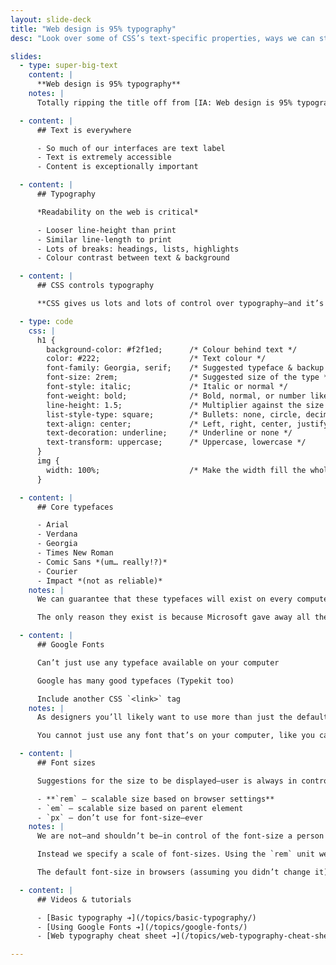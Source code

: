 ```yaml
---
layout: slide-deck
title: "Web design is 95% typography"
desc: "Look over some of CSS’s text-specific properties, ways we can style text & how to make things readable."

slides:
  - type: super-big-text
    content: |
      **Web design is 95% typography**
    notes: |
      Totally ripping the title off from [IA: Web design is 95% typography](https://ia.net/topics/the-web-is-all-about-typography-period)

  - content: |
      ## Text is everywhere

      - So much of our interfaces are text label
      - Text is extremely accessible
      - Content is exceptionally important

  - content: |
      ## Typography

      *Readability on the web is critical*

      - Looser line-height than print
      - Similar line-length to print
      - Lots of breaks: headings, lists, highlights
      - Colour contrast between text & background

  - content: |
      ## CSS controls typography

      **CSS gives us lots and lots of control over typography—and it’s always getting better.**

  - type: code
    css: |
      h1 {
        background-color: #f2f1ed;      /* Colour behind text */
        color: #222;                    /* Text colour */
        font-family: Georgia, serif;    /* Suggested typeface & backup */
        font-size: 2rem;                /* Suggested size of the type */
        font-style: italic;             /* Italic or normal */
        font-weight: bold;              /* Bold, normal, or number like 200 */
        line-height: 1.5;               /* Multiplier against the size */
        list-style-type: square;        /* Bullets: none, circle, decimal, lower-alpha, etc. */
        text-align: center;             /* Left, right, center, justify */
        text-decoration: underline;     /* Underline or none */
        text-transform: uppercase;      /* Uppercase, lowercase */
      }
      img {
        width: 100%;                    /* Make the width fill the whole space */
      }

  - content: |
      ## Core typefaces

      - Arial
      - Verdana
      - Georgia
      - Times New Roman
      - Comic Sans *(um… really!?)*
      - Courier
      - Impact *(not as reliable)*
    notes: |
      We can guarantee that these typefaces will exist on every computer (as much as we can guarantee on the web).

      The only reason they exist is because Microsoft gave away all the typefaces in the early 90s to help the web be a consistent platform.

  - content: |
      ## Google Fonts

      Can’t just use any typeface available on your computer

      Google has many good typefaces (Typekit too)

      Include another CSS `<link>` tag
    notes: |
      As designers you’ll likely want to use more than just the default typefaces. That’s where online services like Google Fonts of Typekit help out. They provide large databases of properly web-licensed fonts for you to use on your website.

      You cannot just use any font that’s on your computer, like you can in print, because the user of the website would have to also have that font installed on their computer to view it properly. Not to mention the fact that almost all of the fonts on your computer aren’t licensed to be used on the web so it’d be illegal to use the in a website anyways.

  - content: |
      ## Font sizes

      Suggestions for the size to be displayed—user is always in control

      - **`rem` — scalable size based on browser settings**
      - `em` — scalable size based on parent element
      - `px` — don’t use for font-size—ever
    notes: |
      We are not—and shouldn’t be—in control of the font-size a person uses to view our website. They can increase or decrease the font-size however they want.

      Instead we specify a scale of font-sizes. Using the `rem` unit we can say that the font-size should be 1.5× larger than the body copy.

      The default font-size in browsers (assuming you didn’t change it) is `16px`. This is a nice readable size and you **should never** make the body copy small than that. So, translated to `rem`: *the body copy of your website should never be smaller than `1rem`*

  - content: |
      ## Videos & tutorials

      - [Basic typography ➔](/topics/basic-typography/)
      - [Using Google Fonts ➔](/topics/google-fonts/)
      - [Web typography cheat sheet ➔](/topics/web-typography-cheat-sheet/)

---
```

